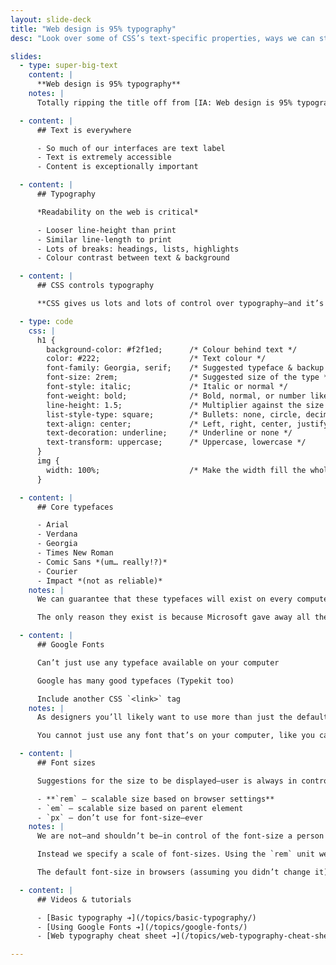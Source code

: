 ```yaml
---
layout: slide-deck
title: "Web design is 95% typography"
desc: "Look over some of CSS’s text-specific properties, ways we can style text & how to make things readable."

slides:
  - type: super-big-text
    content: |
      **Web design is 95% typography**
    notes: |
      Totally ripping the title off from [IA: Web design is 95% typography](https://ia.net/topics/the-web-is-all-about-typography-period)

  - content: |
      ## Text is everywhere

      - So much of our interfaces are text label
      - Text is extremely accessible
      - Content is exceptionally important

  - content: |
      ## Typography

      *Readability on the web is critical*

      - Looser line-height than print
      - Similar line-length to print
      - Lots of breaks: headings, lists, highlights
      - Colour contrast between text & background

  - content: |
      ## CSS controls typography

      **CSS gives us lots and lots of control over typography—and it’s always getting better.**

  - type: code
    css: |
      h1 {
        background-color: #f2f1ed;      /* Colour behind text */
        color: #222;                    /* Text colour */
        font-family: Georgia, serif;    /* Suggested typeface & backup */
        font-size: 2rem;                /* Suggested size of the type */
        font-style: italic;             /* Italic or normal */
        font-weight: bold;              /* Bold, normal, or number like 200 */
        line-height: 1.5;               /* Multiplier against the size */
        list-style-type: square;        /* Bullets: none, circle, decimal, lower-alpha, etc. */
        text-align: center;             /* Left, right, center, justify */
        text-decoration: underline;     /* Underline or none */
        text-transform: uppercase;      /* Uppercase, lowercase */
      }
      img {
        width: 100%;                    /* Make the width fill the whole space */
      }

  - content: |
      ## Core typefaces

      - Arial
      - Verdana
      - Georgia
      - Times New Roman
      - Comic Sans *(um… really!?)*
      - Courier
      - Impact *(not as reliable)*
    notes: |
      We can guarantee that these typefaces will exist on every computer (as much as we can guarantee on the web).

      The only reason they exist is because Microsoft gave away all the typefaces in the early 90s to help the web be a consistent platform.

  - content: |
      ## Google Fonts

      Can’t just use any typeface available on your computer

      Google has many good typefaces (Typekit too)

      Include another CSS `<link>` tag
    notes: |
      As designers you’ll likely want to use more than just the default typefaces. That’s where online services like Google Fonts of Typekit help out. They provide large databases of properly web-licensed fonts for you to use on your website.

      You cannot just use any font that’s on your computer, like you can in print, because the user of the website would have to also have that font installed on their computer to view it properly. Not to mention the fact that almost all of the fonts on your computer aren’t licensed to be used on the web so it’d be illegal to use the in a website anyways.

  - content: |
      ## Font sizes

      Suggestions for the size to be displayed—user is always in control

      - **`rem` — scalable size based on browser settings**
      - `em` — scalable size based on parent element
      - `px` — don’t use for font-size—ever
    notes: |
      We are not—and shouldn’t be—in control of the font-size a person uses to view our website. They can increase or decrease the font-size however they want.

      Instead we specify a scale of font-sizes. Using the `rem` unit we can say that the font-size should be 1.5× larger than the body copy.

      The default font-size in browsers (assuming you didn’t change it) is `16px`. This is a nice readable size and you **should never** make the body copy small than that. So, translated to `rem`: *the body copy of your website should never be smaller than `1rem`*

  - content: |
      ## Videos & tutorials

      - [Basic typography ➔](/topics/basic-typography/)
      - [Using Google Fonts ➔](/topics/google-fonts/)
      - [Web typography cheat sheet ➔](/topics/web-typography-cheat-sheet/)

---
```

